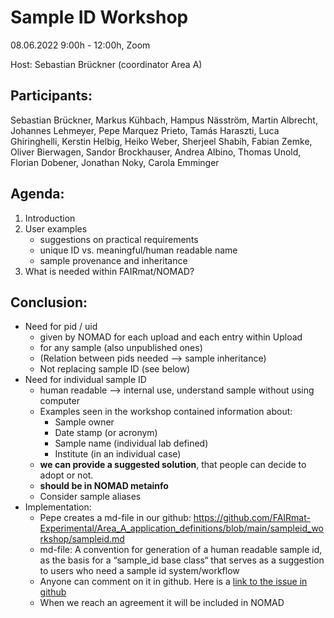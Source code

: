 # Sample ID Workshop 

08.06.2022 9:00h - 12:00h, Zoom

Host: Sebastian Brückner (coordinator Area A)

## Participants:

Sebastian Brückner, Markus Kühbach, Hampus Näsström, Martin Albrecht, Johannes Lehmeyer, Pepe Marquez Prieto, Tamás Haraszti, Luca Ghiringhelli, Kerstin Helbig, Heiko Weber, Sherjeel Shabih, Fabian Zemke, Oliver Bierwagen, Sandor Brockhauser, Andrea Albino, Thomas Unold, Florian Dobener, Jonathan Noky, Carola Emminger

## Agenda:
1. Introduction 
2. User examples
    - suggestions on practical requirements
    - unique ID vs. meaningful/human readable name 
    - sample provenance and inheritance
3. What is needed within FAIRmat/NOMAD?

## Conclusion:

-	Need for pid / uid
    -	given by NOMAD for each upload and each entry within Upload
    -	for any sample (also unpublished ones)
    -	(Relation between pids needed --> sample inheritance)
    -	Not replacing sample ID (see below)
-	Need for individual sample ID 
    -	human readable --> internal use, understand sample without using computer
    -	Examples seen in the workshop contained information about:
        -	Sample owner
        -	Date stamp (or acronym)
        -	Sample name (individual lab defined)
        -	Institute (in an individual case)
    -	**we can provide a suggested solution**, that people can decide to adopt or not.
    -	**should be in NOMAD metainfo**
    -	Consider sample aliases
-	Implementation:
    -	Pepe creates a md-file in our github:  https://github.com/FAIRmat-Experimental/Area_A_application_definitions/blob/main/sampleid_workshop/sampleid.md
    -	md-file: A convention for generation of a human readable sample id, as the basis for a “sample_id base class“ that serves as a suggestion to users who need a sample id system/workflow
    -	Anyone can comment on it in github. Here is a [link to the issue in github](https://github.com/FAIRmat-Experimental/Area_A_application_definitions/issues/1)
    -	When we reach an agreement it will be included in NOMAD 





